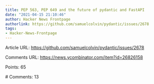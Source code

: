 ```yaml
---
title: PEP 563, PEP 649 and the future of pydantic and FastAPI
date: "2021-04-15 21:10:46"
author: Hacker News Frontpage
authorlink: https://github.com/samuelcolvin/pydantic/issues/2678
tags:
- Hacker-News-Frontpage
---
```


<p>Article URL: <a href="https://github.com/samuelcolvin/pydantic/issues/2678">https://github.com/samuelcolvin/pydantic/issues/2678</a></p>
<p>Comments URL: <a href="https://news.ycombinator.com/item?id=26826158">https://news.ycombinator.com/item?id=26826158</a></p>
<p>Points: 65</p>
<p># Comments: 13</p>

